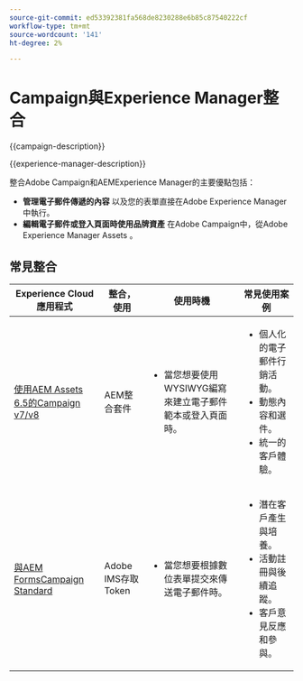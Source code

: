```yaml
---
source-git-commit: ed53392381fa568de8230288e6b85c87540222cf
workflow-type: tm+mt
source-wordcount: '141'
ht-degree: 2%

---
```



# Campaign與Experience Manager整合

{{campaign-description}}

{{experience-manager-description}}

整合Adobe Campaign和AEMExperience Manager的主要優點包括：

+ **管理電子郵件傳遞的內容** 以及您的表單直接在Adobe Experience Manager中執行。
+ **編輯電子郵件或登入頁面時使用品牌資產** 在Adobe Campaign中，從Adobe Experience Manager Assets 。

## 常見整合

<table>
    <thead>
        <tr>
            <th>Experience Cloud應用程式</th>
            <th>整合，使用</th>
            <th>使用時機</th>
            <th>常見使用案例</th>
        </tr>
    </thead>
    <tbody>
        <tr>
            <td><a href="https://experienceleague.adobe.com/docs/campaign-learn/integrate-with-experience-manager/overview.html" target="_blank" rel="noreferrer">使用AEM Assets 6.5的Campaign v7/v8</a></td>
            <td>AEM整合套件</td>
            <td>
                <ul>
                    <li>當您想要使用WYSIWYG編寫來建立電子郵件範本或登入頁面時。</li>
                </ul>
            </td>
            <td>
              <ul>
                <li>個人化的電子郵件行銷活動。</li>
                <li>動態內容和選件。</li>
                <li>統一的客戶體驗。</li>
              </ul>
            </td>
        </tr>      
        <tr>
            <td><a href="https://experienceleague.adobe.com/docs/experience-manager-learn/forms/aem-forms-with-adobe-campaign/aem-forms-with-campaign-standard-getting-started-tutorial.html" target="_blank" rel="noreferrer">與AEM FormsCampaign Standard</a></td>
            <td>Adobe IMS存取Token</td>
            <td>
                <ul>
                    <li>當您想要根據數位表單提交來傳送電子郵件時。</li>
                </ul>
            </td>
            <td>
              <ul>
                <li>潛在客戶產生與培養。</li>
                <li>活動註冊與後續追蹤。</li>
                <li>客戶意見反應和參與。</li>
              </ul>
            </td>
        </tr>              
    </tbody>          
</table>
